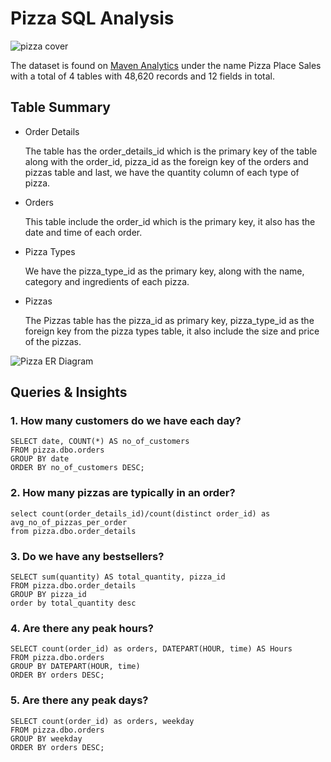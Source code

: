 # Pizza SQL Analysis

![pizza cover](https://user-images.githubusercontent.com/116041695/234172419-28b8f5ed-425d-477f-9586-44c2a86d456e.jpg)

The dataset is found on [Maven Analytics](https://www.mavenanalytics.io/data-playground) under the name Pizza Place Sales with a total of 4 tables with 48,620 records and 12 fields in total.

## Table Summary

- Order Details

  The table has the order_details_id which is the primary key of the table along with the order_id, pizza_id as the foreign key of the orders and pizzas table and last, we have the quantity column of each type of pizza.

- Orders

  This table include the order_id which is the primary key, it also has the date and time of each order.

- Pizza Types

  We have the pizza_type_id as the primary key, along with the name, category and ingredients of each pizza.

- Pizzas

  The Pizzas table has the pizza_id as primary key, pizza_type_id as the foreign key from the pizza types table, it also include the size and price of the pizzas.

![Pizza ER Diagram](https://user-images.githubusercontent.com/116041695/234453942-3df6eb5c-52cb-4386-a385-bec29cd8e060.png)

## Queries & Insights

### 1. How many customers do we have each day?
```
SELECT date, COUNT(*) AS no_of_customers
FROM pizza.dbo.orders        
GROUP BY date
ORDER BY no_of_customers DESC;
```

### 2. How many pizzas are typically in an order?
```
select count(order_details_id)/count(distinct order_id) as avg_no_of_pizzas_per_order
from pizza.dbo.order_details
```

### 3. Do we have any bestsellers?
```
SELECT sum(quantity) AS total_quantity, pizza_id
FROM pizza.dbo.order_details
GROUP BY pizza_id
order by total_quantity desc
```

### 4. Are there any peak hours?
```
SELECT count(order_id) as orders, DATEPART(HOUR, time) AS Hours
FROM pizza.dbo.orders
GROUP BY DATEPART(HOUR, time) 
ORDER BY orders DESC;
```

### 5. Are there any peak days?
```
SELECT count(order_id) as orders, weekday
FROM pizza.dbo.orders
GROUP BY weekday 
ORDER BY orders DESC;
```
